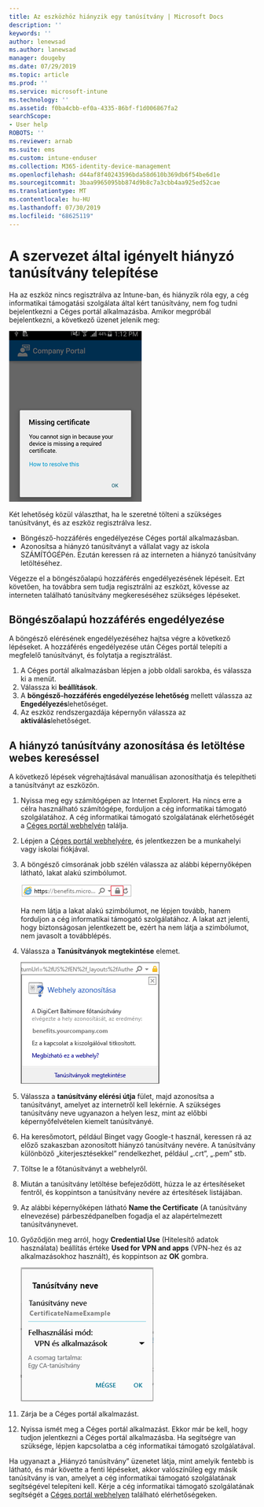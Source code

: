 ```yaml
---
title: Az eszközhöz hiányzik egy tanúsítvány | Microsoft Docs
description: ''
keywords: ''
author: lenewsad
ms.author: lanewsad
manager: dougeby
ms.date: 07/29/2019
ms.topic: article
ms.prod: ''
ms.service: microsoft-intune
ms.technology: ''
ms.assetid: f0ba4cbb-ef0a-4335-86bf-f1d006867fa2
searchScope:
- User help
ROBOTS: ''
ms.reviewer: arnab
ms.suite: ems
ms.custom: intune-enduser
ms.collection: M365-identity-device-management
ms.openlocfilehash: d44af8f40243596bda58d610b369db6f54be6d1e
ms.sourcegitcommit: 3baa9965095bb874d9b8c7a3cbb4aa925ed52cae
ms.translationtype: MT
ms.contentlocale: hu-HU
ms.lasthandoff: 07/30/2019
ms.locfileid: "68625119"
---
```

# <a name="install-missing-certificate-required-by-your-organization"></a>A szervezet által igényelt hiányzó tanúsítvány telepítése  

Ha az eszköz nincs regisztrálva az Intune-ban, és hiányzik róla egy, a cég informatikai támogatási szolgálata által kért tanúsítvány, nem fog tudni bejelentkezni a Céges portál alkalmazásba. Amikor megpróbál bejelentkezni, a következő üzenet jelenik meg:

![képernyőfelvétel-hibaüzenet-hiányzó-tanúsítványról](./media/andr-cert_install-1-cert_missing.png)

Két lehetőség közül választhat, ha le szeretné tölteni a szükséges tanúsítványt, és az eszköz regisztrálva lesz. 

- Böngésző-hozzáférés engedélyezése Céges portál alkalmazásban.
- Azonosítsa a hiányzó tanúsítványt a vállalat vagy az iskola SZÁMÍTÓGÉPén. Ezután keressen rá az interneten a hiányzó tanúsítvány letöltéséhez. 

Végezze el a böngészőalapú hozzáférés engedélyezésének lépéseit. Ezt követően, ha továbbra sem tudja regisztrálni az eszközt, kövesse az interneten található tanúsítvány megkereséséhez szükséges lépéseket. 

## <a name="enable-browser-access"></a>Böngészőalapú hozzáférés engedélyezése
A böngésző elérésének engedélyezéséhez hajtsa végre a következő lépéseket. A hozzáférés engedélyezése után Céges portál telepíti a megfelelő tanúsítványt, és folytatja a regisztrálást.    

1. A Céges portál alkalmazásban lépjen a jobb oldali sarokba, és válassza ki a menüt.  
2. Válassza ki **beállítások**.  
3. A **böngésző-hozzáférés engedélyezése lehetőség** mellett válassza az **Engedélyezés**lehetőséget.  
4. Az eszköz rendszergazdája képernyőn válassza az **aktiválás**lehetőséget. 

## <a name="identify-and-download-the-missing-certificate-through-web-search"></a>A hiányzó tanúsítvány azonosítása és letöltése webes kereséssel
A következő lépések végrehajtásával manuálisan azonosíthatja és telepítheti a tanúsítványt az eszközön.  

1. Nyissa meg egy számítógépen az Internet Explorert. Ha nincs erre a célra használható számítógépe, forduljon a cég informatikai támogató szolgálatához. A cég informatikai támogató szolgálatának elérhetőségét a [Céges portál webhelyén](https://go.microsoft.com/fwlink/?linkid=2010980) találja.

2. Lépjen a [Céges portál webhelyére](https://go.microsoft.com/fwlink/?linkid=2010980), és jelentkezzen be a munkahelyi vagy iskolai fiókjával.

3. A böngésző címsorának jobb szélén válassza az alábbi képernyőképen látható, lakat alakú szimbólumot.

    ![képernyőfelvétel-internet-explorer-címsor-lakat-szimbólum](./media/andr-missing-cert-ie-padlock-symbol.png)

    Ha nem látja a lakat alakú szimbólumot, ne lépjen tovább, hanem forduljon a cég informatikai támogató szolgálatához. A lakat azt jelenti, hogy biztonságosan jelentkezett be, ezért ha nem látja a szimbólumot, nem javasolt a továbblépés.

4. Válassza a **Tanúsítványok megtekintése** elemet.

    ![képernyőfelvétel-internet-explorer-tanúsítvány-megtekeintése-gomb-webhely-azonosítási-párbeszédpanelén](./media/andr-missg-cert-ie-view-cert-button.png)

5. Válassza a **tanúsítvány elérési útja** fület, majd azonosítsa a tanúsítványt, amelyet az internetről kell lekérnie. A szükséges tanúsítvány neve ugyanazon a helyen lesz, mint az előbbi képernyőfelvételen kiemelt tanúsítványé.

6. Ha keresőmotort, például Binget vagy Google-t használ, keressen rá az előző szakaszban azonosított hiányzó tanúsítvány nevére. A tanúsítvány különböző „kiterjesztésekkel” rendelkezhet, például „.crt”, „.pem” stb.

7. Töltse le a főtanúsítványt a webhelyről.

8. Miután a tanúsítvány letöltése befejeződött, húzza le az értesítéseket fentről, és koppintson a tanúsítvány nevére az értesítések listájában.

4. Az alábbi képernyőképen látható **Name the Certificate** (A tanúsítvány elnevezése) párbeszédpanelben fogadja el az alapértelmezett tanúsítványnevet.

5. Győződjön meg arról, hogy **Credential Use** (Hitelesítő adatok használata) beállítás értéke **Used for VPN and apps** (VPN-hez és az alkalmazásokhoz használt), és koppintson az **OK** gombra.

    ![képernyőkép-tanúsítványnevet-mutató-képernyő](./media/andr-missing-cert-cert-name.png)

6. Zárja be a Céges portál alkalmazást.

7. Nyissa ismét meg a Céges portál alkalmazást. Ekkor már be kell, hogy tudjon jelentkezni a Céges portál alkalmazásba. Ha segítségre van szüksége, lépjen kapcsolatba a cég informatikai támogató szolgálatával.

Ha ugyanazt a „Hiányzó tanúsítvány” üzenetet látja, mint amelyik fentebb is látható, és már követte a fenti lépéseket, akkor valószínűleg egy másik tanúsítvány is van, amelyet a cég informatikai támogató szolgálatának segítségével telepíteni kell. Kérje a cég informatikai támogató szolgálatának segítségét a [Céges portál webhelyen](https://go.microsoft.com/fwlink/?linkid=2010980) található elérhetőségeken.
